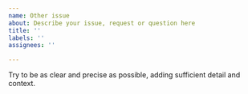 ```yaml
---
name: Other issue
about: Describe your issue, request or question here
title: ''
labels: ''
assignees: ''

---
```


Try to be as clear and precise as possible, adding sufficient detail and context.